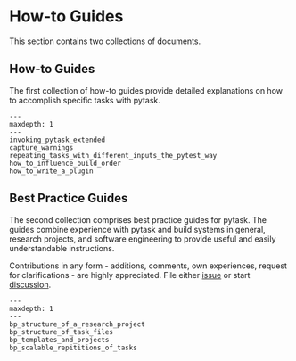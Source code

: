 # How-to Guides

This section contains two collections of documents.

## How-to Guides

The first collection of how-to guides provide detailed explanations on how to accomplish
specific tasks with pytask.

```{toctree}
---
maxdepth: 1
---
invoking_pytask_extended
capture_warnings
repeating_tasks_with_different_inputs_the_pytest_way
how_to_influence_build_order
how_to_write_a_plugin
```

## Best Practice Guides

The second collection comprises best practice guides for pytask. The guides combine
experience with pytask and build systems in general, research projects, and software
engineering to provide useful and easily understandable instructions.

Contributions in any form - additions, comments, own experiences, request for
clarifications - are highly appreciated. File either
[issue](https://github.com/pytask-dev/pytask/issues) or start
[discussion](https://github.com/pytask-dev/pytask/discussions).

```{toctree}
---
maxdepth: 1
---
bp_structure_of_a_research_project
bp_structure_of_task_files
bp_templates_and_projects
bp_scalable_repititions_of_tasks
```
